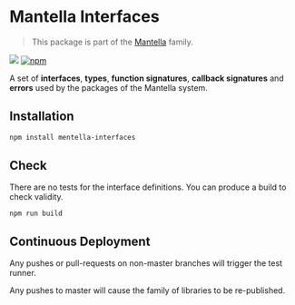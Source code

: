 # Mantella Interfaces
 
> This package is part of the [Mantella](https://github.com/karlhulme/mantella) family.

![](https://github.com/karlhulme/mentella/workflows/CD/badge.svg)
[![npm](https://img.shields.io/npm/v/mantella-interfaces.svg)](https://www.npmjs.com/package/mantella-interfaces)

A set of **interfaces**, **types**, **function signatures**, **callback signatures** and **errors** used by the packages of the Mantella system.


## Installation

```bash
npm install mentella-interfaces
```


## Check

There are no tests for the interface definitions.  You can produce a build to check validity.

```
npm run build
```


## Continuous Deployment

Any pushes or pull-requests on non-master branches will trigger the test runner.

Any pushes to master will cause the family of libraries to be re-published.